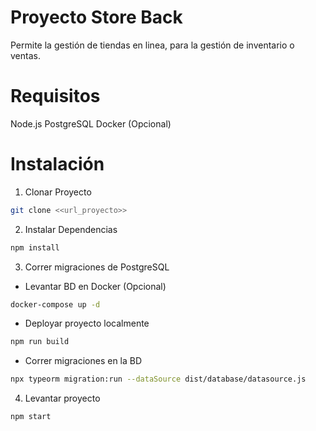 # Proyecto Store Back
Permite la gestión de tiendas en linea, para la gestión de inventario o ventas.

# Requisitos
Node.js
PostgreSQL
Docker (Opcional)

# Instalación
1) Clonar Proyecto
```bash
git clone <<url_proyecto>> 
```

2) Instalar Dependencias
```bash
npm install
```

3) Correr migraciones de PostgreSQL
- Levantar BD en Docker (Opcional)
```bash
docker-compose up -d
```

- Deployar proyecto localmente
```bash
npm run build
```

- Correr migraciones en la BD
```bash
npx typeorm migration:run --dataSource dist/database/datasource.js
```

4) Levantar proyecto
```bash
npm start
```
